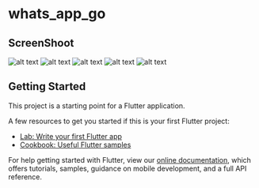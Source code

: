 # whats_app_go

## ScreenShoot
![alt text](https://i.ibb.co/N14Wbb9/Screenshot-1627667613.png)
![alt text](https://i.ibb.co/PjsmbVd/Screenshot-1627667616.png)
![alt text](https://i.ibb.co/nr8nHVh/Screenshot-1627667641.png)
![alt text](https://i.ibb.co/tM4svtT/Screenshot-1627667647.png)
![alt text](https://i.ibb.co/HPmJGR1/Screenshot-1627667655.png)




## Getting Started

This project is a starting point for a Flutter application.

A few resources to get you started if this is your first Flutter project:

- [Lab: Write your first Flutter app](https://flutter.dev/docs/get-started/codelab)
- [Cookbook: Useful Flutter samples](https://flutter.dev/docs/cookbook)

For help getting started with Flutter, view our
[online documentation](https://flutter.dev/docs), which offers tutorials,
samples, guidance on mobile development, and a full API reference.
